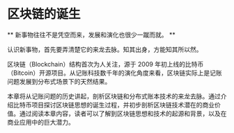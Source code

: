 # 区块链的诞生

** 新事物往往不是凭空而来，发展和演化也很少一蹴而就。 **

认识新事物，首先要弄清楚它的来龙去脉。知其出身，方能知其所以然。

区块链（Blockchain）结构首次为人关注，源于 2009 年初上线的比特币（Bitcoin）开源项目。从记账科技数千年的演化角度来看，区块链实际上是记账问题发展到分布式场景下的天然结果。

本章将从记账问题的历史讲起，剖析区块链和分布式账本技术的来龙去脉。通过介绍比特币项目探讨区块链思想的诞生过程，并初步剖析区块链技术潜在的商业价值。通过阅读本章内容，读者可以了解到区块链思想和技术的起源和背景，以及在商业应用中的巨大潜力。
